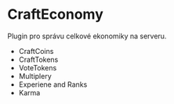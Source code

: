 # CraftEconomy

Plugin pro správu celkové ekonomiky na serveru.
* CraftCoins
* CraftTokens
* VoteTokens
* Multiplery
* Experiene and Ranks
* Karma
